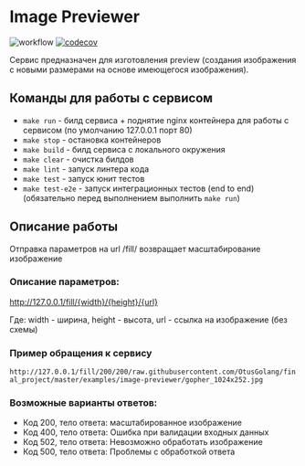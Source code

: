# Image Previewer

![workflow](https://github.com/LSandrov/image-previewer/actions/workflows/tests.yml/badge.svg?branch=master)
[![codecov](https://codecov.io/gh/LSandrov/image-previewer/branch/master/graph/badge.svg?token=TAAM8J01Y9)](https://codecov.io/gh/LSandrov/image-previewer)


Сервис предназначен для изготовления preview (создания изображения с новыми размерами на основе имеющегося изображения).

## Команды для работы с сервисом

- ``make run`` - билд сервиса + поднятие nginx контейнера для работы с сервисом (по умолчанию 127.0.0.1 порт 80)
- ``make stop`` - остановка контейнеров
- ``make build`` - билд сервиса с локального окружения
- ``make clear`` - очистка билдов
- ``make lint`` - запуск линтера кода
- ``make test`` - запуск юнит тестов
- ``make test-e2e`` - запуск интеграционных тестов (end to end) (обязательно перед выполнением выполнить ``make run``)

## Описание работы
Отправка параметров на url /fill/ возвращает масштабирование изображение

### Описание параметров:
http://127.0.0.1/fill/{width}/{height}/{url}

Где: width - ширина, height - высота, url - ссылка на изображение (без схемы)

### Пример обращения к сервису
```http://127.0.0.1/fill/200/200/raw.githubusercontent.com/OtusGolang/final_project/master/examples/image-previewer/gopher_1024x252.jpg```

### Возможные варианты ответов:
 - Код 200, тело ответа: масштабированное изображение
 - Код 400, тело ответа: Ошибка при валидации входных данных
 - Код 502, тело ответа: Невозможно обработать изображение
 - Код 500, тело ответа: Проблемы с обработкой ответа